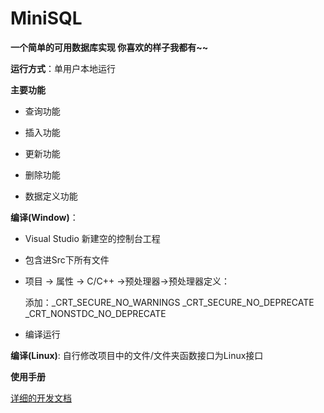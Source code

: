 # MiniSQL

**一个简单的可用数据库实现 你喜欢的样子我都有~~** 

**运行方式**：单用户本地运行

**主要功能**

- 查询功能

- 插入功能
- 更新功能

- 删除功能
- 数据定义功能

**编译(Window)**：

- Visual Studio 新建空的控制台工程

- 包含进Src下所有文件

- 项目 -> 属性 -> C/C++ ->预处理器->预处理器定义：

  添加：_CRT_SECURE_NO_WARNINGS
             _CRT_SECURE_NO_DEPRECATE
             _CRT_NONSTDC_NO_DEPRECATE

- 编译运行

**编译(Linux)**: 自行修改项目中的文件/文件夹函数接口为Linux接口

**使用手册**

[详细的开发文档](./doc/document.md)




